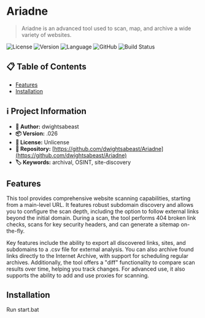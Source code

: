 # Ariadne

> Ariadne is an advanced tool used to scan, map, and archive a wide variety of websites.

![License](https://img.shields.io/badge/license-Unlicense-green) ![Version](https://img.shields.io/badge/version-.026-blue) ![Language](https://img.shields.io/badge/language-HTML-yellow) ![GitHub](https://img.shields.io/badge/GitHub-dwightsabeast/Ariadne-black?logo=github) ![Build Status](https://img.shields.io/github/actions/workflow/status/dwightsabeast/Ariadne/ci.yml?branch=main)

## 📋 Table of Contents

- [Features](#features)
- [Installation](#installation)

## ℹ️ Project Information

- **👤 Author:** dwightsabeast
- **📦 Version:** .026
- **📄 License:** Unlicense
- **📂 Repository:** [https://github.com/dwightsabeast/Ariadne](https://github.com/dwightsabeast/Ariadne)
- **🏷️ Keywords:** archival, OSINT, site-discovery

## Features

This tool provides comprehensive website scanning capabilities, starting from a main-level URL. It features robust subdomain discovery and allows you to configure the scan depth, including the option to follow external links beyond the initial domain. During a scan, the tool performs 404 broken link checks, scans for key security headers, and can generate a sitemap on-the-fly.

Key features include the ability to export all discovered links, sites, and subdomains to a .csv file for external analysis. You can also archive found links directly to the Internet Archive, with support for scheduling regular archives. Additionally, the tool offers a "diff" functionality to compare scan results over time, helping you track changes. For advanced use, it also supports the ability to add and use proxies for scanning.

## Installation

Run start.bat

